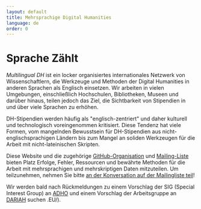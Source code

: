 ```yaml
---
layout: default
title: Mehrsprachige Digital Humanities 
language: de
order: 0
---
```


# Sprache Zählt

*Multilingual DH* ist ein locker organisiertes internationales Netzwerk von Wissenschaftlern, die Werkzeuge und Methoden der Digital Humanities in anderen Sprachen als Englisch einsetzen. Wir arbeiten in vielen Umgebungen, einschließlich Hochschulen, Bibliotheken, Museen und darüber hinaus, teilen jedoch das Ziel, die Sichtbarkeit von Stipendien in und über viele Sprachen zu erhöhen.

DH-Stipendien werden häufig als "englisch-zentriert" und daher kulturell und technologisch voreingenommen kritisiert. Diese Tendenz hat viele Formen, vom mangelnden Bewusstsein für DH-Stipendien aus nicht-englischsprachigen Ländern bis zum Mangel an soliden Werkzeugen für die Arbeit mit nicht-lateinischen Skripten.

Diese Website und die zugehörige [GitHub-Organisation](https://github.com/multilingual-dh) und [Mailing-Liste](https://mailman.stanford.edu/mailman/listinfo/multilingual-dh) bieten Platz Erfolge, Fehler, Ressourcen und bewährte Methoden für die Arbeit mit mehrsprachigen und mehrskriptigen Daten mitzuteilen. Um teilzunehmen, nehmen Sie bitte [an der Konversation auf der Mailingliste teil](https://mailman.stanford.edu/mailman/listinfo/multilingual-dh)!

Wir werden bald nach Rückmeldungen zu einem Vorschlag der SIG (Special Interest Group) an [ADHO](http://adho.org/) und einem Vorschlag der Arbeitsgruppe an [DARIAH](https://www.dariah.org/) suchen .EU/).
